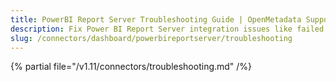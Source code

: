```yaml
---
title: PowerBI Report Server Troubleshooting Guide | OpenMetadata Support
description: Fix Power BI Report Server integration issues like failed authentication, metadata extraction gaps, or visualization syncing.
slug: /connectors/dashboard/powerbireportserver/troubleshooting
---
```


{% partial file="/v1.11/connectors/troubleshooting.md" /%}
